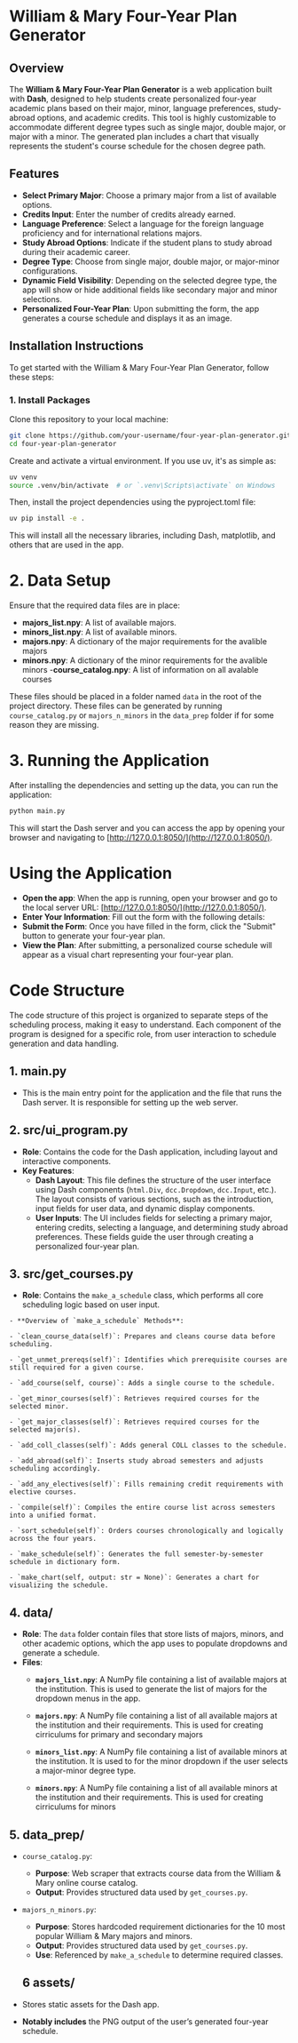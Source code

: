 # William & Mary Four-Year Plan Generator

## Overview

The **William & Mary Four-Year Plan Generator** is a web application built with **Dash**, designed to help students create personalized four-year academic plans based on their major, minor, language preferences, study-abroad options, and academic credits. This tool is highly customizable to accommodate different degree types such as single major, double major, or major with a minor. The generated plan includes a chart that visually represents the student's course schedule for the chosen degree path.

## Features

- **Select Primary Major**: Choose a primary major from a list of available options.
- **Credits Input**: Enter the number of credits already earned.
- **Language Preference**: Select a language for the foreign language proficiency and for international relations majors.
- **Study Abroad Options**: Indicate if the student plans to study abroad during their academic career.
- **Degree Type**: Choose from single major, double major, or major-minor configurations.
- **Dynamic Field Visibility**: Depending on the selected degree type, the app will show or hide additional fields like secondary major and minor selections.
- **Personalized Four-Year Plan**: Upon submitting the form, the app generates a course schedule and displays it as an image.

## Installation Instructions

To get started with the William & Mary Four-Year Plan Generator, follow these steps:

### 1. Install Packages

Clone this repository to your local machine:

```bash
git clone https://github.com/your-username/four-year-plan-generator.git
cd four-year-plan-generator
```
Create and activate a virtual environment. If you use uv, it's as simple as:

```bash
uv venv
source .venv/bin/activate  # or `.venv\Scripts\activate` on Windows
```
Then, install the project dependencies using the pyproject.toml file:

```bash
uv pip install -e .
```

This will install all the necessary libraries, including Dash, matplotlib, and others that are used in the app.

# 2. Data Setup

Ensure that the required data files are in place:

- **majors_list.npy**: A list of available majors.
- **minors_list.npy**: A list of available minors.
- **majors.npy**: A dictionary of the major requirements for the avalible majors 
- **minors.npy**: A dictionary of the minor requirements for the avalible minors
-**course_catalog.npy**: A list of information on all avalable courses


These files should be placed in a folder named `data` in the root of the project directory. These files can be generated by running `course_catalog.py` or `majors_n_minors` in the `data_prep` folder if for some reason they are missing. 

# 3. Running the Application

After installing the dependencies and setting up the data, you can run the application:

```python
python main.py 
```

This will start the Dash server and you can access the app by opening your browser and navigating to [http://127.0.0.1:8050/](http://127.0.0.1:8050/).

# Using the Application

- **Open the app**: When the app is running, open your browser and go to the local server URL: [http://127.0.0.1:8050/](http://127.0.0.1:8050/).
- **Enter Your Information**: Fill out the form with the following details:
- **Submit the Form**: Once you have filled in the form, click the "Submit" button to generate your four-year plan.
- **View the Plan**: After submitting, a personalized course schedule will appear as a visual chart representing your four-year plan.

# Code Structure

The code structure of this project is organized to separate steps of the scheduling process, making it easy to understand. Each component of the program is designed for a specific role, from user interaction to schedule generation and data handling.

## 1. **main.py**
   - This is the main entry point for the application and the file that runs the Dash server. It is responsible for setting up the web server.
    
## 2. **src/ui_program.py**
   - **Role**: Contains the code for the Dash application, including layout and interactive components.
   - **Key Features**:
     - **Dash Layout**: This file defines the structure of the user interface using Dash components (`html.Div`, `dcc.Dropdown`, `dcc.Input`, etc.). The layout consists of various sections, such as the introduction, input fields for user data, and dynamic display components.
     - **User Inputs**: The UI includes fields for selecting a primary major, entering credits, selecting a language, and determining study abroad preferences. These fields guide the user through creating a personalized four-year plan.
    

## 3. **src/get_courses.py**
   - **Role**: Contains the `make_a_schedule` class, which performs all core scheduling logic based on user input.

    - **Overview of `make_a_schedule` Methods**:

    - `clean_course_data(self)`: Prepares and cleans course data before scheduling.

    - `get_unmet_prereqs(self)`: Identifies which prerequisite courses are still required for a given course.

    - `add_course(self, course)`: Adds a single course to the schedule.

    - `get_minor_courses(self)`: Retrieves required courses for the selected minor.

    - `get_major_classes(self)`: Retrieves required courses for the selected major(s).

    - `add_coll_classes(self)`: Adds general COLL classes to the schedule.

    - `add_abroad(self)`: Inserts study abroad semesters and adjusts scheduling accordingly.

    - `add_any_electives(self)`: Fills remaining credit requirements with elective courses.

    - `compile(self)`: Compiles the entire course list across semesters into a unified format.

    - `sort_schedule(self)`: Orders courses chronologically and logically across the four years.

    - `make_schedule(self)`: Generates the full semester-by-semester schedule in dictionary form.

    - `make_chart(self, output: str = None)`: Generates a chart for visualizing the schedule.


   

## 4. **data/**
   - **Role**: The `data` folder contain files that store lists of majors, minors, and other academic options, which the app uses to populate dropdowns and generate a schedule.
   - **Files**:
     - **`majors_list.npy`**: A NumPy file containing a list of available majors at the institution. This is used to generate the list of majors for the dropdown menus in the app. 

     - **`majors.npy`**: A NumPy file containing a list of all available majors at the institution and their requirements. This is used for creating cirriculums for primary and secondary majors 

     - **`minors_list.npy`**: A NumPy file containing a list of available minors at the institution. It is used to for the minor dropdown if the user selects a major-minor degree type.

     - **`minors.npy`**: A NumPy file containing a list of all available minors at the institution and their requirements. This is used for creating cirriculums for minors

  

   ## 5. **data_prep/**
- `course_catalog.py`:
  - **Purpose**: Web scraper that extracts course data from the William & Mary online course catalog.
  - **Output**: Provides structured data used by `get_courses.py`.
- `majors_n_minors.py`:
  - **Purpose**: Stores hardcoded requirement dictionaries for the 10 most popular William & Mary majors and minors.
  - **Output**: Provides structured data used by `get_courses.py`.
  - **Use**: Referenced by `make_a_schedule` to determine required classes. 

  ## 6 **assets/**
- Stores static assets for the Dash app.
- **Notably includes** the PNG output of the user’s generated four-year schedule.

